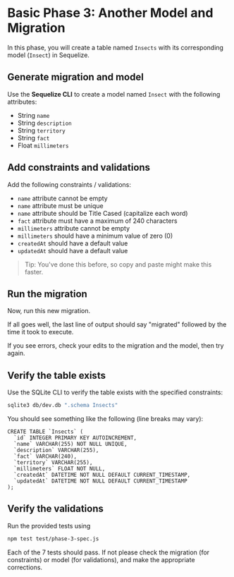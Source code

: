 # Basic Phase 3: Another Model and Migration

In this phase, you will create a table named `Insects` with its corresponding
model (`Insect`) in Sequelize.

## Generate migration and model

Use the **Sequelize CLI** to create a model named `Insect` with the following
attributes:

* String `name`
* String `description`
* String `territory`
* String `fact`
* Float `millimeters`

## Add constraints and validations

Add the following constraints / validations:

* `name` attribute cannot be empty
* `name` attribute must be unique
* `name` attribute should be Title Cased (capitalize each word)
* `fact` attribute must have a maximum of 240 characters
* `millimeters` attribute cannot be empty
* `millimeters` should have a minimum value of zero (0)
* `createdAt` should have a default value
* `updatedAt` should have a default value

> Tip: You've done this before, so copy and paste might make this faster.

## Run the migration

Now, run this new migration.

If all goes well, the last line of output should say "migrated" followed by the
time it took to execute.

If you see errors, check your edits to the migration and the model, then try
again.

## Verify the table exists

Use the SQLite CLI to verify the table exists with the specified constraints:

```sh
sqlite3 db/dev.db ".schema Insects"
```

You should see something like the following (line breaks may vary):

```plaintext
CREATE TABLE `Insects` (
  `id` INTEGER PRIMARY KEY AUTOINCREMENT, 
  `name` VARCHAR(255) NOT NULL UNIQUE, 
  `description` VARCHAR(255), 
  `fact` VARCHAR(240), 
  `territory` VARCHAR(255), 
  `millimeters` FLOAT NOT NULL, 
  `createdAt` DATETIME NOT NULL DEFAULT CURRENT_TIMESTAMP, 
  `updatedAt` DATETIME NOT NULL DEFAULT CURRENT_TIMESTAMP
);
```

## Verify the validations

Run the provided tests using

```sh
npm test test/phase-3-spec.js
```

Each of the 7 tests should pass. If not please check the migration (for
constraints) or model (for validations), and make the appropriate corrections.
